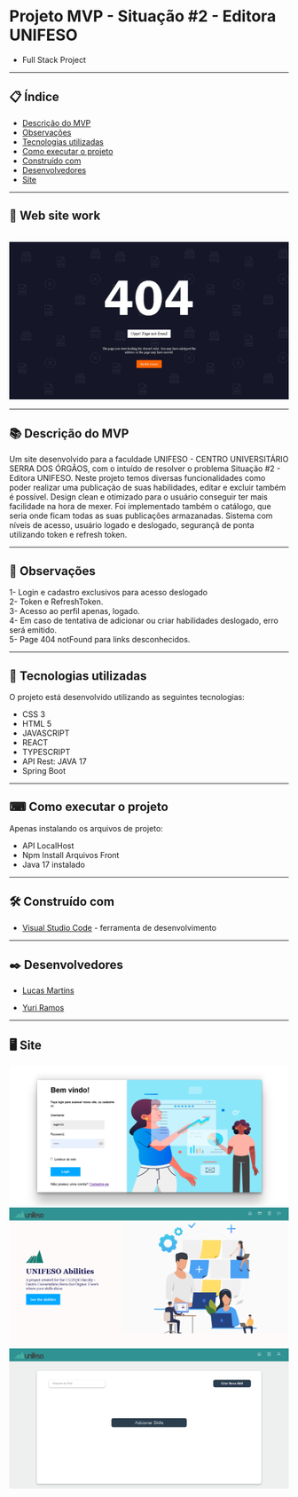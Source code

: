 # Projeto MVP - Situação #2 - Editora UNIFESO

- Full Stack Project
 
--- 

## 📋 Índice

- [Descrição do MVP](#-descrição-do-mvp)
- [Observações](#-observações)
- [Tecnologias utilizadas](#-tecnologias-utilizadas)
- [Como executar o projeto](#-como-executar-o-projeto)
- [Construído com](#%EF%B8%8F-construído-com)
- [Desenvolvedores](#%EF%B8%8F-desenvolvedores)
- [Site](#-site)

---

## 👾 Web site work

</br>
<img src="/src/assets/show404.jpg" heigth="600">

---

## 📚 Descrição do MVP

Um site desenvolvido para a faculdade UNIFESO - CENTRO UNIVERSITÁRIO SERRA DOS ÓRGÃOS, com o intuído de resolver o problema Situação #2 - Editora UNIFESO. Neste projeto temos diversas funcionalidades como poder realizar uma publicação de suas habilidades, editar e excluir também é possível. Design clean e otimizado para o usuário conseguir ter mais facilidade na hora de mexer. Foi implementado também o catálogo, que seria onde ficam todas as suas publicações armazanadas. Sistema com níveis de acesso, usuário logado e deslogado, segurançã de ponta utilizando token e refresh token. 

---


## 🚀 Observações

1- Login e cadastro exclusivos para acesso deslogado</br>
2- Token e RefreshToken.</br>
3- Acesso ao perfil apenas, logado.</br>
4- Em caso de tentativa de adicionar ou criar habilidades deslogado, erro será emitido.</br>
5- Page 404 notFound para links desconhecidos. </br>


--- 

## 🚀 Tecnologias utilizadas

O projeto está desenvolvido utilizando as seguintes tecnologias:

- CSS 3
- HTML 5
- JAVASCRIPT
- REACT
- TYPESCRIPT
- API Rest: JAVA 17
- Spring Boot

--- 

## ⌨ Como executar o projeto

Apenas instalando os arquivos de projeto:
  - API LocalHost
  - Npm Install Arquivos Front
  - Java 17 instalado

--- 

## 🛠️ Construído com

* [Visual Studio Code](https://code.visualstudio.com/) - ferramenta de desenvolvimento

--- 

## ✒️ Desenvolvedores

  * [ Lucas Martins ](https://github.com/Martins2812) 

  * [ Yuri Ramos ](https://github.com/Yuri-Ramos) 

--- 

## 🖥️ Site

<img src="/src/assets/telaRegisterUnifeso.png" heigth="600">
</br>
<img src="/src/assets/homeSiteUnifeso.png" heigth="600">
</br>
<img src="/src/assets/telaCatalogo.png" heigth="600">

 
